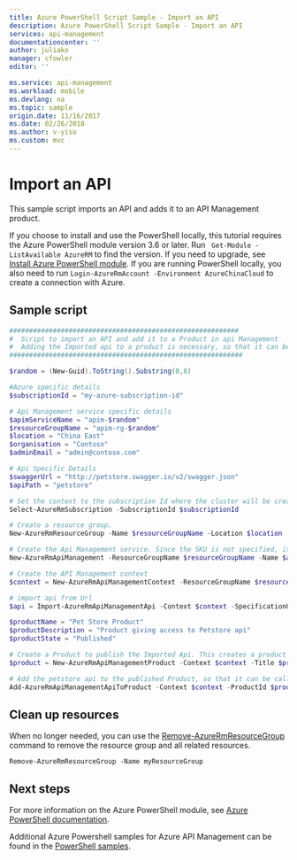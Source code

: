 ```yaml
---
title: Azure PowerShell Script Sample - Import an API
description: Azure PowerShell Script Sample - Import an API
services: api-management
documentationcenter: ''
author: juliako
manager: cfowler
editor: ''

ms.service: api-management
ms.workload: mobile
ms.devlang: na
ms.topic: sample
origin.date: 11/16/2017
ms.date: 02/26/2018
ms.author: v-yiso
ms.custom: mvc
---
```


# Import an API

This sample script imports an API and adds it to an API Management product. 

If you choose to install and use the PowerShell locally, this tutorial requires the Azure PowerShell module version 3.6 or later. Run ` Get-Module -ListAvailable AzureRM` to find the version. If you need to upgrade, see [Install Azure PowerShell module](https://docs.microsoft.com/en-us/powershell/azure/install-azurerm-ps). If you are running PowerShell locally, you also need to run `Login-AzureRmAccount -Environment AzureChinaCloud` to create a connection with Azure.

## Sample script

```powershell
##########################################################
#  Script to import an API and add it to a Product in api Management 
#  Adding the Imported api to a product is necessary, so that it can be called by a subscription
########################################################### 

$random = (New-Guid).ToString().Substring(0,8)

#Azure specific details
$subscriptionId = "my-azure-subscription-id"

# Api Management service specific details
$apimServiceName = "apim-$random"
$resourceGroupName = "apim-rg-$random"
$location = "China East"
$organisation = "Contoso"
$adminEmail = "admin@contoso.com"

# Api Specific Details
$swaggerUrl = "http://petstore.swagger.io/v2/swagger.json"
$apiPath = "petstore"

# Set the context to the subscription Id where the cluster will be created
Select-AzureRmSubscription -SubscriptionId $subscriptionId

# Create a resource group.
New-AzureRmResourceGroup -Name $resourceGroupName -Location $location

# Create the Api Management service. Since the SKU is not specified, it creates a service with Developer SKU. 
New-AzureRmApiManagement -ResourceGroupName $resourceGroupName -Name $apimServiceName -Location $location -Organization $organisation -AdminEmail $adminEmail

# Create the API Management context
$context = New-AzureRmApiManagementContext -ResourceGroupName $resourceGroupName -ServiceName $serviceName

# import api from Url
$api = Import-AzureRmApiManagementApi -Context $context -SpecificationUrl $swaggerUrl -SpecificationFormat Swagger -Path $apiPath

$productName = "Pet Store Product"
$productDescription = "Product giving access to Petstore api"
$productState = "Published"

# Create a Product to publish the Imported Api. This creates a product with a limit of 10 Subscriptions
$product = New-AzureRmApiManagementProduct -Context $context -Title $productName -Description $productDescription -State $productState -SubscriptionsLimit 10 

# Add the petstore api to the published Product, so that it can be called in developer portal console
Add-AzureRmApiManagementApiToProduct -Context $context -ProductId $product.ProductId -ApiId $api.ApiId
```

## Clean up resources

When no longer needed, you can use the [Remove-AzureRmResourceGroup](https://docs.microsoft.com/en-us/powershell/module/azurerm.resources/remove-azurermresourcegroup) command to remove the resource group and all related resources.

```azurepowershell
Remove-AzureRmResourceGroup -Name myResourceGroup
```

## Next steps

For more information on the Azure PowerShell module, see [Azure PowerShell documentation](https://docs.microsoft.com/powershell/azure/overview).

Additional Azure Powershell samples for Azure API Management can be found in the [PowerShell samples](../powershell-samples.md).
